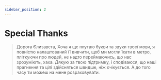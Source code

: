 ```yaml
---
sidebar_position: 2
---
```


# Special Thanks

> Дорога Єлизавета, Хоча я ще плутаю букви та звуки твоєї мови, я повністю налаштований її вивчити, щоб ми могли їхати в метро, пліткуючи про людей, не надто переймаючись, що нас зрозуміють, хаха. Дякую за твою підтримку, і сподіваюся, що наші прагнення та цілі здійсняться швидше, ніж очікується. А до того часу ти можеш на мене розраховувати.